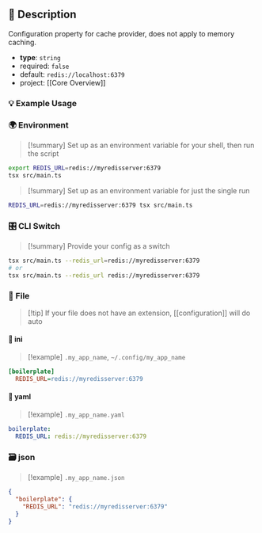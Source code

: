 ## 📜 Description

Configuration property for cache provider, does not apply to memory caching.

- **type**: `string`
- required: `false`
- default: `redis://localhost:6379`
- project: [[Core Overview]]

### 💡 Example Usage

### 🌍 Environment

> [!summary] Set up as an environment variable for your shell, then run the script
```bash
export REDIS_URL=redis://myredisserver:6379
tsx src/main.ts
```
> [!summary] Set up as an environment variable for just the single run

```bash
REDIS_URL=redis://myredisserver:6379 tsx src/main.ts
```
### 🎛️ CLI Switch

> [!summary] Provide your config as a switch
```bash
tsx src/main.ts --redis_url=redis://myredisserver:6379
# or
tsx src/main.ts --redis_url redis://myredisserver:6379
```
### 📁 File
> [!tip] If your file does not have an extension, [[configuration]] will do auto
#### 📘 ini

> [!example] 
> `.my_app_name`, `~/.config/my_app_name`

```ini
[boilerplate]
  REDIS_URL=redis://myredisserver:6379
```
#### 📄 yaml

> [!example]
> `.my_app_name.yaml`

```yaml
boilerplate:
  REDIS_URL: redis://myredisserver:6379
```
### 🗃️ json

> [!example]
> `.my_app_name.json`

```json
{
  "boilerplate": {
    "REDIS_URL": "redis://myredisserver:6379"
  }
}